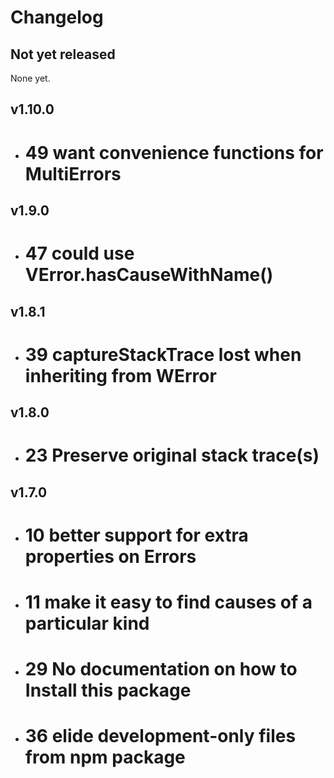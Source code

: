 # Changelog

## Not yet released

None yet.

## v1.10.0

* # 49 want convenience functions for MultiErrors

## v1.9.0

* # 47 could use VError.hasCauseWithName()

## v1.8.1

* # 39 captureStackTrace lost when inheriting from WError

## v1.8.0

* # 23 Preserve original stack trace(s)

## v1.7.0

* # 10 better support for extra properties on Errors
* # 11 make it easy to find causes of a particular kind
* # 29 No documentation on how to Install this package
* # 36 elide development-only files from npm package
